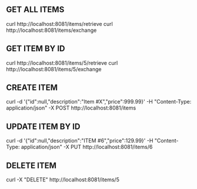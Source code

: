 GET ALL ITEMS
-------------
curl http://localhost:8081/items/retrieve
curl http://localhost:8081/items/exchange

GET ITEM BY ID
--------------
curl http://localhost:8081/items/5/retrieve
curl http://localhost:8081/items/5/exchange

CREATE ITEM
-----------
curl -d '{"id":null,"description":"Item #X","price":999.99}' -H "Content-Type: application/json" -X POST http://localhost:8081/items

UPDATE ITEM BY ID
-----------------
curl -d '{"id":null,"description":"ITEM #6","price":129.99}' -H "Content-Type: application/json" -X PUT http://localhost:8081/items/6

DELETE ITEM
-----------
curl -X "DELETE" http://localhost:8081/items/5